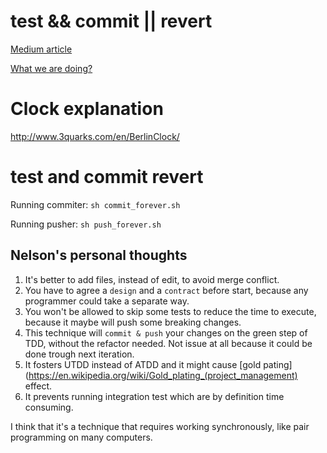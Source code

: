 # test && commit || revert

[Medium article](https://medium.com/@kentbeck_7670/test-commit-revert-870bbd756864)

[What we are doing?](https://medium.com/@kentbeck_7670/limbo-on-the-cheap-e4cfae840330)

# Clock explanation

http://www.3quarks.com/en/BerlinClock/

# test and commit revert

Running commiter: ```sh commit_forever.sh```

Running pusher: ```sh push_forever.sh```

## Nelson's personal thoughts

1. It's better to add files, instead of edit, to avoid merge conflict.
2. You have to agree a `design` and a `contract` before start, because any programmer could take a separate way.
3. You won't be allowed to skip some tests to reduce the time to execute, because it maybe will push some breaking changes.
4. This technique will `commit & push` your changes on the green step of TDD, without the refactor needed. Not issue at all because it could be done trough next iteration.
5. It fosters UTDD instead of ATDD and it might cause [gold pating](https://en.wikipedia.org/wiki/Gold_plating_(project_management) effect.
6. It prevents running integration test which are by definition time consuming. 


I think that it's a technique that requires working synchronously, like pair programming on many computers.
